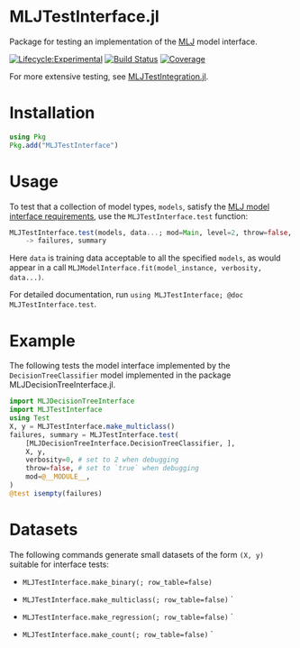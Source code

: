 # MLJTestInterface.jl

Package for testing an implementation of the
[MLJ](https://alan-turing-institute.github.io/MLJ.jl/dev/) model interface.

[![Lifecycle:Experimental](https://img.shields.io/badge/Lifecycle-Experimental-339999)](https://github.com/bcgov/repomountie/blob/master/doc/lifecycle-badges.md) [![Build Status](https://github.com/JuliaAI/MLJTestInterface.jl/workflows/CI/badge.svg)](https://github.com/JuliaAI/MLJTestInterface.jl/actions) [![Coverage](https://codecov.io/gh/JuliaAI/MLJTestInterface.jl/branch/master/graph/badge.svg)](https://codecov.io/github/JuliaAI/MLJTestInterface.jl?branch=master) 

For more extensive testing, see [MLJTestIntegration.jl](https://github.com/JuliaAI/MLJTestIntegration.jl/tree/dev).

# Installation

```julia
using Pkg
Pkg.add("MLJTestInterface")
```

# Usage

To test that a collection of model types, `models`, satisfy the [MLJ model interface
requirements](https://alan-turing-institute.github.io/MLJ.jl/dev/adding_models_for_general_use/),
use the `MLJTestInterface.test` function:

```julia
MLJTestInterface.test(models, data...; mod=Main, level=2, throw=false, verbosity=1) 
    -> failures, summary
```

Here `data` is training data acceptable to all the specified `models`, as would appear in
a call `MLJModelInterface.fit(model_instance, verbosity, data...)`.

For detailed documentation, run `using MLJTestInterface; @doc MLJTestInterface.test`.


# Example

The following tests the model interface implemented by the `DecisionTreeClassifier` model
implemented in the package MLJDecisionTreeInterface.jl.

```julia
import MLJDecisionTreeInterface
import MLJTestInterface
using Test
X, y = MLJTestInterface.make_multiclass()
failures, summary = MLJTestInterface.test(
    [MLJDecisionTreeInterface.DecisionTreeClassifier, ],
    X, y,
    verbosity=0, # set to 2 when debugging
    throw=false, # set to `true` when debugging
    mod=@__MODULE__,
)
@test isempty(failures)
```

# Datasets

The following commands generate small datasets of the form `(X, y)` suitable for interface
tests:

- `MLJTestInterface.make_binary(; row_table=false)` 

- `MLJTestInterface.make_multiclass(; row_table=false)` ` 

- `MLJTestInterface.make_regression(; row_table=false)` ` 

- `MLJTestInterface.make_count(; row_table=false)` ` 

